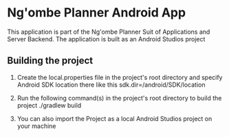Ng'ombe Planner Android App
==========================
This application is part of the Ng'ombe Planner Suit of Applications and Server Backend.
The application is built as an Android Studios project


Building the project
--------------------
 1. Create the local.properties file in the project's root directory and specify Android SDK location there like this 
    sdk.dir=/android/SDK/location

 2. Run the following command(s) in the project's root directory to build the project
    ./gradlew build 

 3. You can also import the Project as a local Android Studios project on your machine   
